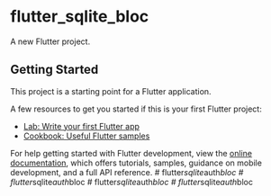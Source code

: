 # flutter_sqlite_bloc

A new Flutter project.

## Getting Started

This project is a starting point for a Flutter application.

A few resources to get you started if this is your first Flutter project:

- [Lab: Write your first Flutter app](https://docs.flutter.dev/get-started/codelab)
- [Cookbook: Useful Flutter samples](https://docs.flutter.dev/cookbook)

For help getting started with Flutter development, view the
[online documentation](https://docs.flutter.dev/), which offers tutorials,
samples, guidance on mobile development, and a full API reference.
#   f l u t t e r _ s q l i t e _ a u t h _ b l o c  
 #   f l u t t e r _ s q l i t e _ a u t h _ b l o c  
 #   f l u t t e r _ s q l i t e _ a u t h _ b l o c  
 #   f l u t t e r _ s q l i t e _ a u t h _ b l o c  
 